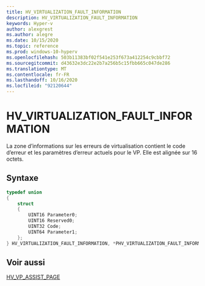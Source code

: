 ```yaml
---
title: HV_VIRTUALIZATION_FAULT_INFORMATION
description: HV_VIRTUALIZATION_FAULT_INFORMATION
keywords: Hyper-v
author: alexgrest
ms.author: alegre
ms.date: 10/15/2020
ms.topic: reference
ms.prod: windows-10-hyperv
ms.openlocfilehash: 503b11383bf02f541e253f673a412254c9cbbf72
ms.sourcegitcommit: d43632e3dc22e2b7a256b5c15fbb665c047de286
ms.translationtype: MT
ms.contentlocale: fr-FR
ms.lasthandoff: 10/16/2020
ms.locfileid: "92120644"
---
```

# <a name="hv_virtualization_fault_information"></a>HV_VIRTUALIZATION_FAULT_INFORMATION

La zone d’informations sur les erreurs de virtualisation contient le code d’erreur et les paramètres d’erreur actuels pour le VP. Elle est alignée sur 16 octets.

## <a name="syntax"></a>Syntaxe

```c
typedef union
{
    struct
    {
        UINT16 Parameter0;
        UINT16 Reserved0;
        UINT32 Code;
        UINT64 Parameter1;
    };
} HV_VIRTUALIZATION_FAULT_INFORMATION, *PHV_VIRTUALIZATION_FAULT_INFORMATION;
 ```

## <a name="see-also"></a>Voir aussi

 [HV_VP_ASSIST_PAGE](HV_VP_ASSIST_PAGE.md)